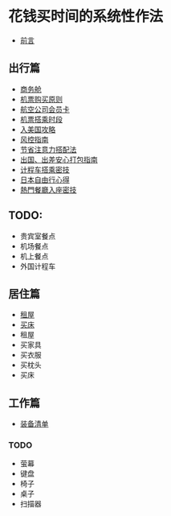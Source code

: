 # 花钱买时间的系统性作法

* [前言](00.md)

## 出行篇

* [商务舱](01-01.md)
* [机票购买原则](01-02.md)
* [航空公司会员卡](01-03.md)
* [机票搭乘时段](01-04.md)
* [入美国攻略](01-05.md)
* [风控指南](01-06.md)
* [节省注意力搭配法](01-07.md)
* [出国、出差安心打包指南](01-08.md)
* [计程车搭乘密技](01-09.md)
* [日本自由行心得](01-10.md)
* [熱門餐廳入座密技](01-11.md)

## TODO:

* 贵宾室餐点
* 机场餐点
* 机上餐点
* 外国计程车

## 居住篇

* [租屋](02-01.md)
* [买床](02-02.md)
* 租屋
* 买家具
* 买衣服
* 买枕头
* 买床



## 工作篇

* [装备清单](03-01.md)

### TODO

* 萤幕
* 键盘
* 椅子
* 桌子
* 扫描器
